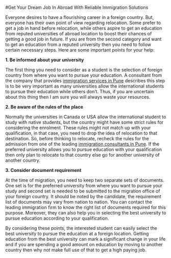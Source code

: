#Get Your Dream Job In Abroad With Reliable Immigration Solutions 

Everyone desires to have a flourishing career in a foreign country. But, everyone has their own point of view regarding relocation. Some prefer to get a job in hand before relocation, while others aspire to get an education from reputed universities of abroad location to boost their chances of getting a good job in future. If you are from the second category and want to get an education from a reputed university then you need to follow certain necessary steps. Here are some important points for your help:

<b>1. Be informed about your university</b>

The first thing you need to consider as a student is the selection of foreign country from where you want to pursue your education. A consultant from the company that provides <a href="https://immigrationxpertspune.wordpress.com/2017/08/16/bring-your-dream-into-life-with-immigration-consultants-in-pune/">immigration services in Pune</a> describes this step is to be very important as many universities allow the international students to pursue their education while others don’t. Thus, if you are uncertain about this thing then I am sure you will always waste your resources.

<b>2. Be aware of the rules of the place</b>

Normally the universities in Canada or USA allow the international student to study with native students, but the country might have some strict rules for considering the enrolment. These rules might not match up with your qualification, in that case, you need to drop the idea of relocation to that destination. So, before thinking to relocate, recheck the rules for the admission from one of the leading <a href="http://www.immigrationxperts.com/immigration-consultants-pune/">immigration consultants in Pune</a>. If the preferred university allows you to pursue education with your qualification then only plan to relocate to that country else go for another university of another country.

<b>3. Consider document requirement</b>

At the time of migration, you need to keep two separate sets of documents. One set is for the preferred university from where you want to pursue your study and second set is needed to be submitted to the migration office of your foreign country. It should be noted by the candidate, the requirement list of documents may vary from nation to nation. You can contact the leading immigration firm to know the right list of documents required for this purpose. Moreover, they can also help you in selecting the best university to pursue education according to your qualification.

By considering these points, the interested student can easily select the best university to pursue the education at a foreign location. Getting education from the best university can mark a significant change in your life and if you are spending a good amount on education by moving to another country then why not make full use of that to get a high paying job. 
